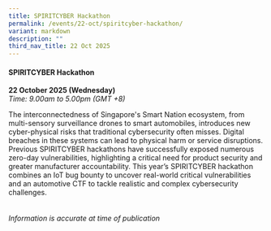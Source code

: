 ```yaml
---
title: SPIRITCYBER Hackathon
permalink: /events/22-oct/spiritcyber-hackathon/
variant: markdown
description: ""
third_nav_title: 22 Oct 2025
---
```

#### **SPIRITCYBER Hackathon**

**22 October 2025 (Wednesday)**  
*Time: 9.00am to 5.00pm (GMT +8)*

The interconnectedness of Singapore's Smart Nation ecosystem, from multi-sensory surveillance drones to smart automobiles, introduces new cyber-physical risks that traditional cybersecurity often misses. Digital breaches in these systems can lead to physical harm or service disruptions. Previous SPIRITCYBER hackathons have successfully exposed numerous zero-day vulnerabilities, highlighting a critical need for product security and greater manufacturer accountability. This year’s SPIRITCYBER hackathon combines an IoT bug bounty to uncover real-world critical vulnerabilities and an automotive CTF to tackle realistic and complex cybersecurity challenges.
<br><br><br>
*Information is accurate at time of publication*
